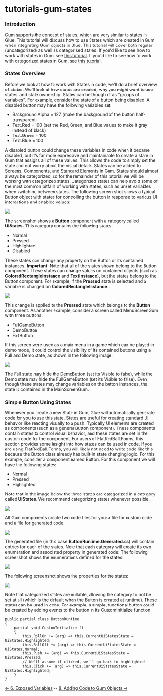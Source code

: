 # tutorials-gum-states

### Introduction

Gum supports the concept of states, which are very similar to states in Glue. This tutorial will discuss how to use States which are created in Gum when integrating Gum objects in Glue. This tutorial will cover both regular (uncategorized) as well as categorised states. If you'd like to see how to work with states in Gum, see [this tutorial](http://vchelaru.github.io/Gum/tutorials/Usage%20Guide%20\_%20States.html). If you'd like to see how to work with categorized states in Gum, see [this tutorial](http://vchelaru.github.io/Gum/tutorials/Usage%20Guide%20\_%20State%20Categories.html).

### States Overview

Before we look at how to work with States in code, we'll do a brief overview of states. We'll look at how states are created, why you might want to use states, and state ownership. States can be though of as "groups of variables". For example, consider the state of a button being disabled. A disabled button may have the following variables set:

* Background.Alpha  = 127 (make the background of the button half-transparent)
* Text.Red = 100 (set the Red, Green, and Blue values to make it gray instead of black)
* Text.Green = 100
* Text.Blue = 100

A disabled button could change these variables in code when it became disabled, but it's far more expressive and maintainable to create a state in Gum that assigns all of these values. This allows the code to simply set the state and not worry about the visual details. States can be added to Screens, Components, and Standard Elements in Gum. States should almost always be categorized, so for the remainder of this tutorial we will be working with categorized states. Categorized states can help avoid some of the most common pitfalls of working with states, such as unset variables when switching between states. The following screen shot shows a typical Button object with states for controlling the button in response to various UI interactions and enabled values:

[![](../../../../media/2019-01-img\_5c46551c3c3e3-e1548113244713.png)](../../../../media/2019-01-img\_5c46551c3c3e3-e1548113244713.png)

The screenshot shows a **Button** component with a category called **UiStates.** This category contains the following states:

* Normal
* Pressed
* Highlighted
* Disabled

These states can change any property on the Button or its contained instances. **Important**: Note that all of the states shown belong to the Button component. These states can change values on contained objects (such as **ColoredRectangleInstance** and **TextInstance**), but the states belong to the Button component. For example, if the **Pressed** state is selected and a variable is changed on **ColoredRectangleInstance**...

![](../../../../media/2019-01-img\_5c469f61080fc.png)

This change is applied to the **Pressed** state which belongs to the **Button** component. As another example, consider a screen called MenuScreenGum with three buttons:

* FullGameButton
* DemoButton
* ExitButton

If this screen were used as a main menu in a game which can be played in demo mode, it could control the visibility of its contained buttons using a Full and Demo state, as shown in the following image: &#x20;

![](../../../../media/2019-01-img\_5c46a3a71db22.png)

The Full state may hide the DemoButton (set its Visible to false), while the Demo state may hide the FullGameButton (set its Visible to false). Even though these states may change variables on the button instances, the state is contained in the MainScreenGum.

### Simple Button Using States

Whenever you create a new State in Gum, Glue will automatically generate code for you to use this state. States are useful for creating standard UI behavior like reacting visually to a push. Typically UI elements are created as components (such as a general Button component). These components contain states to control visual behavior, and these states are set in the custom code for the component. For users of FlatRedBall.Forms, this section provides some insight into how states can be used in code. If you are using FlatRedBall.Forms, you will likely not need to write code like this because the Button class already has built-in state changing logic. For this example, consider a component named Button. For this component we will have the following states:

* Normal
* Pressed
* Highlighted

Note that in the image below the three states are categorized in a category called **UiStates**. We recommend categorizing states whenever possible.

![](../../../../media/2019-01-img\_5c4221d8f2808.png)

All Gum components create two code files for you: a file for custom code and a file for generated code.

![](../../../../media/2019-01-img\_5c4223b550fb6.png)

The generated file (in this case **ButtonRuntime.Generated.cs**) will contain entries for each of the states. Note that each category will create its own enumeration and associated property in generated code: The following screenshot shows the enumerations defined for the states:

![](../../../../media/2019-01-img\_5c4223faa1673.png)

The following screenshot shows the properties for the states:

![](../../../../media/2019-01-img\_5c422446353d2.png)

Note that categorized states are nullable, allowing the category to not be set at all (which is the default when the Button is created at runtime). These states can be used in code. For example, a simple, functional button could be created by adding events to the button in its CustomInitialize function.

```lang:c#
public partial class ButtonRuntime
{
    partial void CustomInitialize () 
    {
        this.RollOn += (arg) => this.CurrentUiStatesState = UiStates.Highlighted;
        this.RollOff += (arg) => this.CurrentUiStatesState = UiStates.Normal;
        this.Push += (arg) => this.CurrentUiStatesState = UiStates.Pressed;
        // We'll assume if clicked, we'll go back to highlighted
        this.Click += (arg) => this.CurrentUiStatesState = UiStates.Highlighted;
    }
}
```

&#x20;   [<- 6. Exposed Variables](tutorials-gum-exposed-variables.md) -- [8. Adding Code to Gum Objects ->](8-adding-code-to-gum-objects.md)
